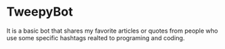 # TweepyBot
It is a basic bot that shares my favorite articles or quotes from people who use some specific hashtags realted to programing and coding. 
